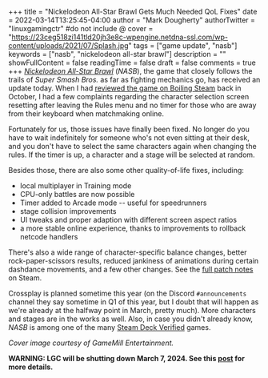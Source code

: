 +++
title = "Nickelodeon All-Star Brawl Gets Much Needed QoL Fixes"
date = 2022-03-14T13:25:45-04:00
author = "Mark Dougherty"
authorTwitter = "linuxgamingctr" #do not include @
cover = "https://23ceg518zi141tld20jh3e8c-wpengine.netdna-ssl.com/wp-content/uploads/2021/07/Splash.jpg"
tags = ["game update", "nasb"]
keywords = ["nasb", "nickelodeon all-star brawl"]
description = ""
showFullContent = false
readingTime = false
draft = false
comments = true
+++
[*Nickelodeon All-Star Brawl*](https://store.steampowered.com/app/1414850/Nickelodeon_AllStar_Brawl/) (*NASB*), the game that closely follows the trails of *Super Smash Bros.* as far as fighting mechanics go, has received an update today. When I had [reviewed the game on Boiling Steam](https://boilingsteam.com/nickelodeon-all-star-brawl-review/) back in October, I had a few complaints regarding the character selection screen resetting after leaving the Rules menu and no timer for those who are away from their keyboard when matchmaking online. 

Fortunately for us, those issues have finally been fixed. No longer do you have to wait indefinitely for someone who's not even sitting at their desk, and you don't have to select the same characters again when changing the rules. If the timer is up, a character and a stage will be selected at random.

Besides those, there are also some other quality-of-life fixes, including:
- local multiplayer in Training mode
- CPU-only battles are now possible
- Timer added to Arcade mode -- useful for speedrunners
- stage collision improvements
- UI tweaks and proper adaption with different screen aspect ratios
- a more stable online experience, thanks to improvements to rollback netcode handlers

There's also a wide range of character-specific balance changes, better rock-paper-scissors results, reduced jankiness of animations during certain dashdance movements, and a few other changes. See the [full patch notes](https://store.steampowered.com/news/app/1414850/view/3136199798767972332) on Steam.

Crossplay is planned sometime this year (on the Discord `#announcements` channel they say sometime in Q1 of this year, but I doubt that will happen as we're already at the halfway point in March, pretty much). More characters and stages are in the works as well. Also, in case you didn't already know, *NASB* is among one of the many [Steam Deck Verified](https://boilingsteam.com/1300-games-on-the-steam-deck-including-hitman-2-as-verified/) games.

*Cover image courtesy of GameMill Entertainment.*

**WARNING: LGC will be shutting down March 7, 2024. See this [post](https://linuxgamingcentral.com/posts/the-end-of-lgc/) for more details.**
